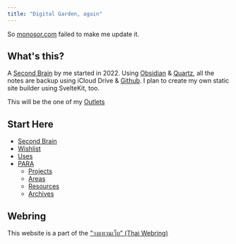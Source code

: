 ```yaml
---
title: "Digital Garden, again"
---
```


So [monosor.com](https://monosor.com) failed to make me update it.

## What's this?

A [Second Brain](/Second%20Brain.md) by me started in 2022. Using [Obsidian](https://obsidian.md/) & [Quartz](https://quartz.jzhao.xyz), all the notes are backup using iCloud Drive & [Github](https://github.com/narze/second-brain). I plan to create my own static site builder using SvelteKit, too.

This will be the one of my [Outlets](/Outlets.md)

## Start Here
- [Second Brain](Second%20Brain.md)
- [Wishlist](Wishlist.md)
- [Uses](Uses.md)
- [PARA](PARA%20Method.md)
	- [Projects](/1-projects/)
	- [Areas](/2-areas/)
	- [Resources](/3-resources/)
	- [Archives](/4-archives/)

## Webring

This website is a part of the ["วงแหวนเว็บ" (Thai Webring)](https://webring.wonderful.software#garden.narze.live)